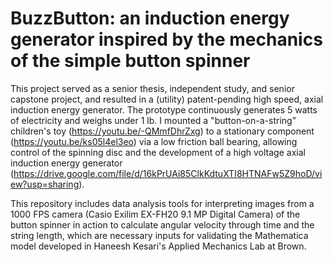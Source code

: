 # BuzzButton: an induction energy generator inspired by the mechanics of the simple button spinner
This project served as a senior thesis, independent study, and senior capstone project, and resulted in a (utility) patent-pending high speed, axial induction energy generator. The prototype continuously generates 5 watts of electricity and weighs under 1 lb. I mounted a "button-on-a-string" children's toy (https://youtu.be/-QMmfDhrZxg) to a stationary component (https://youtu.be/ks05l4el3eo) via a low friction ball bearing, allowing control of the spinning disc and the development of a high voltage axial induction energy generator (https://drive.google.com/file/d/16kPrUAi85ClkKdtuXTI8HTNAFw5Z9hoD/view?usp=sharing). 

This repository includes data analysis tools for interpreting images from a 1000 FPS camera (Casio Exilim EX-FH20 9.1 MP Digital Camera) of the button spinner in action to calculate angular velocity through time and the string length, which are necessary inputs  for validating the Mathematica model developed in Haneesh Kesari's Applied Mechanics Lab at Brown.
